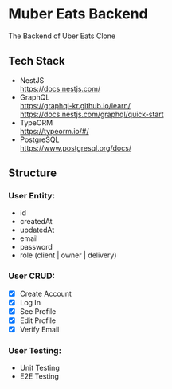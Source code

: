 # Muber Eats Backend

The Backend of Uber Eats Clone

## Tech Stack

- NestJS
  <br>https://docs.nestjs.com/
- GraphQL
  <br>https://graphql-kr.github.io/learn/
  <br>https://docs.nestjs.com/graphql/quick-start
- TypeORM
  <br>https://typeorm.io/#/
- PostgreSQL
  <br>https://www.postgresql.org/docs/

## Structure

### User Entity:

- id
- createdAt
- updatedAt
  <br>
- email
- password
- role (client | owner | delivery)

### User CRUD:

- [x] Create Account
- [x] Log In
- [x] See Profile
- [x] Edit Profile
- [x] Verify Email

### User Testing:

- Unit Testing
- E2E Testing

